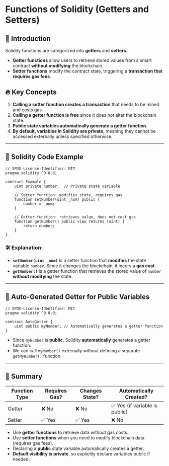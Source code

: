# Functions of Solidity (Getters and Setters)

## 📌 Introduction
Solidity functions are categorized into **getters** and **setters**.
- **Getter functions** allow users to retrieve stored values from a smart contract **without modifying** the blockchain.
- **Setter functions** modify the contract state, triggering a **transaction that requires gas fees**.

## 🔥 Key Concepts
1. **Calling a setter function creates a transaction** that needs to be mined and costs gas.
2. **Calling a getter function is free** since it does not alter the blockchain state.
3. **Public state variables automatically generate a getter function**.
4. **By default, variables in Solidity are private**, meaning they cannot be accessed externally unless specified otherwise.

---

## 📜 Solidity Code Example
```solidity
// SPDX-License-Identifier: MIT
pragma solidity ^0.8.0;

contract Example {
    uint private number;  // Private state variable

    // Setter function: modifies state, requires gas
    function setNumber(uint _num) public {
        number = _num;
    }

    // Getter function: retrieves value, does not cost gas
    function getNumber() public view returns (uint) {
        return number;
    }
}
```

### 🛠 Explanation:
- **`setNumber(uint _num)`** is a setter function that **modifies** the state variable `number`. Since it changes the blockchain, it incurs a **gas cost**.
- **`getNumber()`** is a getter function that retrieves the stored value of `number` **without modifying** the state.

---

## 🔗 Auto-Generated Getter for Public Variables
```solidity
// SPDX-License-Identifier: MIT
pragma solidity ^0.8.0;

contract AutoGetter {
    uint public myNumber; // Automatically generates a getter function
}
```
- Since `myNumber` is **public**, Solidity **automatically** generates a getter function.
- We can call `myNumber()` externally without defining a separate `getMyNumber()` function.

---

## 🎯 Summary
| Function Type | Requires Gas? | Changes State? | Automatically Created? |
|--------------|--------------|----------------|----------------------|
| Getter | ❌ No | ❌ No | ✅ Yes (if variable is public) |
| Setter | ✅ Yes | ✅ Yes | ❌ No |

- Use **getter functions** to retrieve data without gas costs.
- Use **setter functions** when you need to modify blockchain data (requires gas fees).
- Declaring a **public** state variable automatically creates a getter.
- **Default visibility is private**, so explicitly declare variables public if needed.
